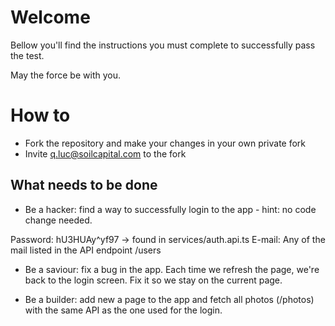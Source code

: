 # Welcome

Bellow you'll find the instructions you must complete to successfully pass the test.

May the force be with you.

# How to

-   Fork the repository and make your changes in your own private fork
-   Invite q.luc@soilcapital.com to the fork

## What needs to be done

-   Be a hacker: find a way to successfully login to the app - hint: no code change needed.

Password: hU3HUAy^yf97 -> found in services/auth.api.ts
E-mail: Any of the mail listed in the API endpoint /users

-   Be a saviour: fix a bug in the app. Each time we refresh the page, we're back to the login screen. Fix it so we stay on the current page.

-   Be a builder: add new a page to the app and fetch all photos (/photos) with the same API as the one used for the login.
